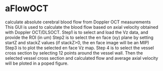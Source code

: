 # aFlowOCT
calculate absolute cerebral blood flow from Doppler OCT measurements
This GUI is used to calculate the blood flow based on axial velocity obtained with Doppler OCT/DLSOCT. 
Step1 is to select and load the Vz data, and provide the ROI (in um)
Step2 is to select the en face (xy) plane by setting startZ and stackZ values (if stackZ>0, the en face image will be an MIP)
Step3 is to plot the selected en face Vz map.
Step 4 is to select the vessel cross section by selecting 12 points around the vessel wall. 
Then the selected vessel cross section and calculated flow and average axial velocity will be ploted in a poped figure. 
